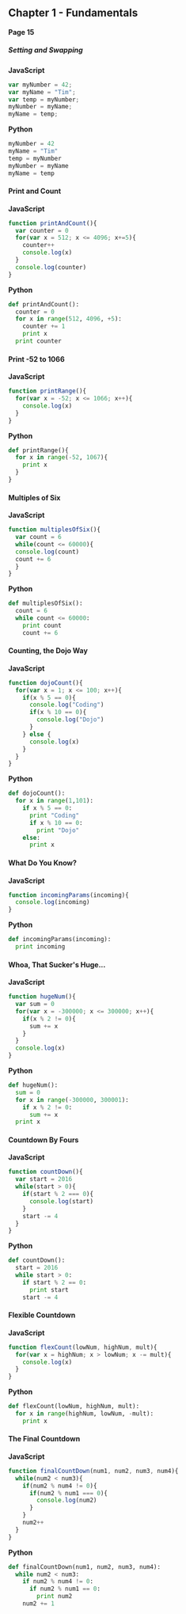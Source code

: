 ## Chapter 1 - Fundamentals
__Page 15__

##### Setting and Swapping

__JavaScript__
```javascript
var myNumber = 42;
var myName = "Tim";
var temp = myNumber;
myNumber = myName;
myName = temp;
```

__Python__
```python
myNumber = 42
myName = "Tim"
temp = myNumber
myNumber = myName
myName = temp
```

#### Print and Count

__JavaScript__
```javascript
function printAndCount(){
  var counter = 0
  for(var x = 512; x <= 4096; x+=5){
    counter++
    console.log(x)
  }
  console.log(counter)
}
```
__Python__
```python
def printAndCount():
  counter = 0
  for x in range(512, 4096, +5):
    counter += 1
    print x
  print counter
```

#### Print -52 to 1066

__JavaScript__

```javascript
function printRange(){
  for(var x = -52; x <= 1066; x++){
    console.log(x)
  }
}
```
__Python__
```python
def printRange(){
  for x in range(-52, 1067){
    print x
  }
}
```

#### Multiples of Six

__JavaScript__
```javascript
function multiplesOfSix(){
  var count = 6
  while(count <= 60000){
  console.log(count)
  count += 6
  }
}
```

__Python__
```python
def multiplesOfSix():
  count = 6
  while count <= 60000:
    print count
    count += 6
```

#### Counting, the Dojo Way

__JavaScript__
```javascript
function dojoCount(){
  for(var x = 1; x <= 100; x++){
    if(x % 5 == 0){
      console.log("Coding")
      if(x % 10 == 0){
        console.log("Dojo")
      }
    } else {
      console.log(x)
    }
  }
}
```

__Python__
```python
def dojoCount():
  for x in range(1,101):
    if x % 5 == 0:
      print "Coding"
      if x % 10 == 0:
        print "Dojo"
    else:
      print x
```

#### What Do You Know?

__JavaScript__
```javascript
function incomingParams(incoming){
  console.log(incoming)
}
```
__Python__
```python
def incomingParams(incoming):
  print incoming
```

#### Whoa, That Sucker's Huge...

__JavaScript__
```javascript
function hugeNum(){
  var sum = 0
  for(var x = -300000; x <= 300000; x++){
    if(x % 2 != 0){
      sum += x
    }
  }
  console.log(x)
}
```

__Python__
```python
def hugeNum():
  sum = 0
  for x in range(-300000, 300001):
    if x % 2 != 0:
      sum += x
  print x
```

#### Countdown By Fours

__JavaScript__
```javascript
function countDown(){
  var start = 2016
  while(start > 0){
    if(start % 2 === 0){
      console.log(start)
    }
    start -= 4
  }
}
```

__Python__
```python
def countDown():
  start = 2016
  while start > 0:
    if start % 2 == 0:
      print start
    start -= 4
```

#### Flexible Countdown

__JavaScript__
```javascript
function flexCount(lowNum, highNum, mult){
  for(var x = highNum; x > lowNum; x -= mult){
    console.log(x)
  }
}
```

__Python__
```python
def flexCount(lowNum, highNum, mult):
  for x in range(highNum, lowNum, -mult):
    print x
```

#### The Final Countdown

__JavaScript__
```javascript
function finalCountDown(num1, num2, num3, num4){
  while(num2 < num3){
    if(num2 % num4 != 0){
      if(num2 % num1 === 0){
        console.log(num2)
      }
    }
    num2++
  }
}
```

__Python__
```python
def finalCountDown(num1, num2, num3, num4):
  while num2 < num3:
    if num2 % num4 != 0:
      if num2 % num1 == 0:
        print num2
    num2 += 1
```
